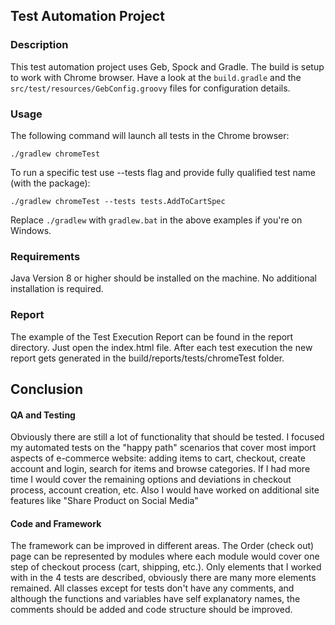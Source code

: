 ## Test Automation Project


### Description

This test automation project uses Geb, Spock and Gradle.
The build is setup to work with Chrome browser. Have a look at the `build.gradle` and the `src/test/resources/GebConfig.groovy` files for configuration details.

### Usage

The following command will launch all tests in the Chrome browser:

    ./gradlew chromeTest
   
To run a specific test use --tests flag and provide fully qualified test name (with the package):

    ./gradlew chromeTest --tests tests.AddToCartSpec

Replace `./gradlew` with `gradlew.bat` in the above examples if you're on Windows.

### Requirements

Java Version 8 or higher should be installed on the machine. No additional installation is required.

### Report

The example of the Test Execution Report can be found in the report directory. Just open the index.html file. After each test execution the new report gets generated in the build/reports/tests/chromeTest folder.

## Conclusion

#### QA and Testing
Obviously there are still a lot of functionality that should be tested. 
I focused my automated tests on the "happy path" scenarios that cover most import aspects of e-commerce website:
adding items to cart, checkout, create account and login, search for items and browse categories.
If I had more time I would cover the remaining options and deviations in checkout process, account creation, etc.
Also I would have worked on additional site features like "Share Product on Social Media"

#### Code and Framework
The framework can be improved in different areas. The Order (check out) page can be represented by modules where each module would cover one step of checkout process (cart, shipping, etc.).
Only elements that I worked with in the 4 tests are described, obviously there are many more elements remained.
All classes except for tests don't have any comments, and although the functions and variables have self explanatory names, the comments should be added and code structure should be improved.   

